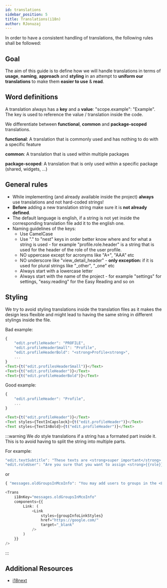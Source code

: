 ```yaml
---
id: translations
sidebar_position: 5
title: Translations(i18n)
author: RJonuzaj
---
```


In order to have a consistent handling of translations, the following rules shall be followed:

## Goal

The aim of this guide is to define how we will handle translations in terms of **usage**, **naming**, **approach** and **styling** in an attempt to **uniform our translations** to make them **easier to use** & **read**.

## Word definitions

A translation always has a **key** and a **value**: "scope.example": "Example". The key is used to reference the value / translation inside the code.

We differentiate between **functional**, **common** and **package-scoped** translations.

**functional**: A translation that is commonly used and has nothing to do with a specific feature

**common**: A translation that is used within multiple packages

**package-scoped**: A translation that is only used within a specific package (shared, widgets, …)

## General rules

- While implementing (and already available inside the project) **always** use translations and not hard-coded strings!
- **Before** adding a new translation string make sure it is **not already defined**.
- The default language is english, if a string is not yet inside the corresponding translation file add it to the english one.
- Naming guidelines of the keys:
  - Use CamelCase
  - Use "." to "nest" keys in order better know where and for what a string is used - for example "profile.role.header" is a string that is used for the header of the role of the user profile.
  - NO uppercase except for acronyms like "A+", "AAA" etc
  - NO underscore like "view_detail_header" - **only exception:** if it is used for plural strings like "\_other", "\_one" etc
  - Always start with a lowercase letter
  - Always start with the name of the project - for example "settings" for settings, "easy.reading" for the Easy Reading and so on

## Styling

We try to avoid styling translations inside the translation files as it makes the design less flexible and might lead to having the same string in different stylings inside the file.

Bad example:

```typescript
{
    "edit.profileHeader": "PROFILE",
    "edit.profileHeaderSmall": "Profile",
    "edit.profileHeaderBold": "<strong>Profile<strong>",
    ...
}
<Text>{t("edit.profilesHeaderSmall")}</Text>
<Text>{t("edit.profileHeader")}</Text>
<Text>{t("edit.profileHeaderBold")}</Text>
```

Good example:

```typescript
{
    "edit.profileHeader": "Profile",
    ...
}

<Text>{t("edit.profileHeader")}</Text>
<Text styles={TextInCapslock}>{t("edit.profileHeader")}</Text>
<Text styles={TextInBold}>{t("edit.profileHeader")}</Text>
```

:::warning
We _do_ style translations if a string has a formated part inside it. This is to avoid having to split the string into multiple parts.

For example:

```typescript
"edit.textSubtitle": "These texts are <strong>super important</strong> to us.",
"edit.roleUser": "Are you sure that you want to assign <strong>{{role}}</strong> to this user?",
```

or

```typescript
{ "messages.oldGroupsInMcoInfo": "You may add users to groups in the <Link>Management Console</Link>.", ... }

<Trans
    i18nKey="messages.oldGroupsInMcoInfo"
    components={{
        Link: (
            <Link
                styles={groupInfoLinkStyles}
                href="https://google.com/"
                target="_blank"
            />
        )
    }}
/>
```

:::

## Additional Resources

- [i18next](https://www.i18next.com/)
